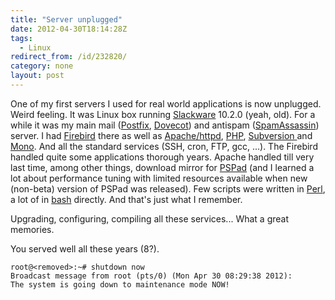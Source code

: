 ```yaml
---
title: "Server unplugged"
date: 2012-04-30T18:14:28Z
tags:
  - Linux
redirect_from: /id/232820/
category: none
layout: post
---
```

One of my first servers I used for real world applications is now unplugged. Weird feeling. It was Linux box running [Slackware][1] 10.2.0 (yeah, old). For a while it was my main mail ([Postfix][2], [Dovecot][3]) and antispam ([SpamAssassin][4]) server. I had [Firebird][5] there as well as [Apache/httpd][6], [PHP][7], [Subversion ][8] and [Mono][9]. And all the standard services (SSH, cron, FTP, gcc, ...). The Firebird handled quite some applications thorough years. Apache handled till very last time, among other things, download mirror for [PSPad][10] (and I learned a lot about performance tuning with limited resources available when new (non-beta) version of PSPad was released). Few scripts were written in [Perl][11], a lot of in [bash][12] directly. And that's just what I remember.

Upgrading, configuring, compiling all these services... What a great memories.

You served well all these years (8?).

```text
root@<removed>:~# shutdown now
Broadcast message from root (pts/0) (Mon Apr 30 08:29:38 2012):
The system is going down to maintenance mode NOW!
```

[1]: http://www.slackware.com/
[2]: http://www.postfix.org/
[3]: http://www.dovecot.org/
[4]: http://spamassassin.apache.org/
[5]: http://www.firebirdsql.org/
[6]: http://httpd.apache.org/
[7]: http://www.php.net/
[8]: http://subversion.apache.org/
[9]: http://www.mono-project.com/
[10]: http://www.pspad.com/
[11]: http://www.perl.org/
[12]: http://www.gnu.org/s/bash/